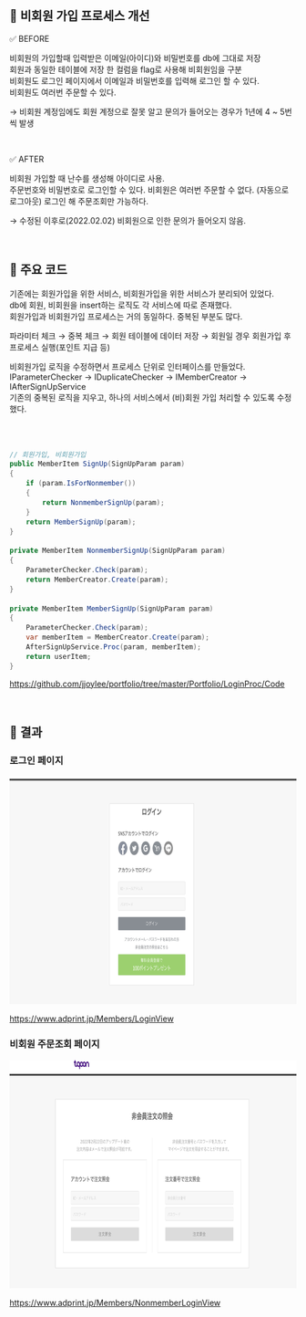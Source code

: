 
<br>

## 📌 비회원 가입 프로세스 개선

✅ BEFORE

비회원의 가입할때 입력받은 이메일(아이디)와 비밀번호를 db에 그대로 저장    
회원과 동일한 테이블에 저장
한 컬럼을 flag로 사용해 비회원임을 구분     
비회원도 로그인 페이지에서 이메일과 비밀번호를 입력해 로그인 할 수 있다.   
비회원도 여러번 주문할 수 있다.

→ 비회원 계정임에도 회원 계정으로 잘못 알고 문의가 들어오는 경우가 1년에 4 ~ 5번씩 발생

<br>

✅ AFTER
  
비회원 가입할 때 난수를 생성해 아이디로 사용.    
주문번호와 비밀번호로 로그인할 수 있다.
비회원은 여러번 주문할 수 없다. (자동으로 로그아웃)
로그인 해 주문조회만 가능하다.

→ 수정된 이후로(2022.02.02) 비회원으로 인한 문의가 들어오지 않음.

<br>

## 📌 주요 코드 

기존에는 회원가입을 위한 서비스, 비회원가입을 위한 서비스가 분리되어 있었다.   
db에 회원, 비회원을 insert하는 로직도 각 서비스에 따로 존재했다.   
회원가입과 비회원가입 프로세스는 거의 동일하다. 중복된 부분도 많다.

파라미터 체크 → 중복 체크 → 회원 테이블에 데이터 저장 → 회원일 경우 회원가입 후 프로세스 실행(포인트 지급 등)    

비회원가입 로직을 수정하면서 프로세스 단위로 인터페이스를 만들었다.   
IParameterChecker → IDuplicateChecker → IMemberCreator → IAfterSignUpService    
기존의 중복된 로직을 지우고, 하나의 서비스에서 (비)회원 가입 처리할 수 있도록 수정했다.   

<br>

``` C#
    
// 회원가입, 비회원가입
public MemberItem SignUp(SignUpParam param)
{
    if (param.IsForNonmember())
    {
        return NonmemberSignUp(param);
    }
    return MemberSignUp(param);
}

private MemberItem NonmemberSignUp(SignUpParam param)
{
    ParameterChecker.Check(param);
    return MemberCreator.Create(param);
}

private MemberItem MemberSignUp(SignUpParam param)
{
    ParameterChecker.Check(param);
    var memberItem = MemberCreator.Create(param);
    AfterSignUpService.Proc(param, memberItem);
    return userItem;
}

```

https://github.com/jjoylee/portfolio/tree/master/Portfolio/LoginProc/Code

<br>

## 📌 결과

### 로그인 페이지

<img src="./Image/login.png" width="700" height="400">

https://www.adprint.jp/Members/LoginView    

### 비회원 주문조회 페이지

<img src="./Image/nonmember.png" width="700" height="400">

https://www.adprint.jp/Members/NonmemberLoginView
